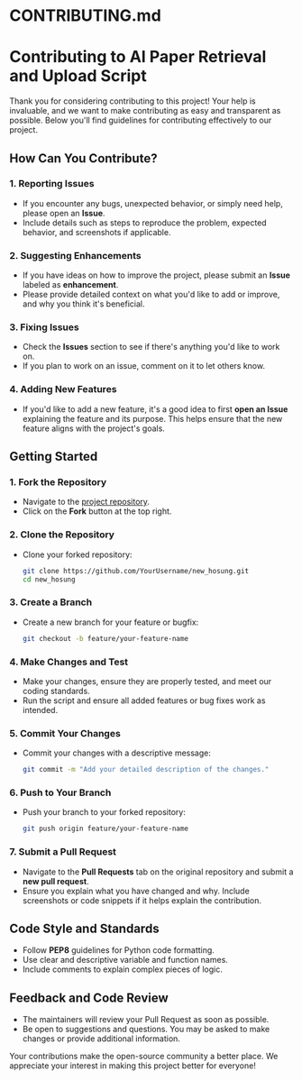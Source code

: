 # CONTRIBUTING.md

# Contributing to AI Paper Retrieval and Upload Script

Thank you for considering contributing to this project! Your help is invaluable, and we want to make contributing as easy and transparent as possible. Below you'll find guidelines for contributing effectively to our project.

## How Can You Contribute?

### 1. Reporting Issues
- If you encounter any bugs, unexpected behavior, or simply need help, please open an **Issue**.
- Include details such as steps to reproduce the problem, expected behavior, and screenshots if applicable.

### 2. Suggesting Enhancements
- If you have ideas on how to improve the project, please submit an **Issue** labeled as **enhancement**.
- Please provide detailed context on what you'd like to add or improve, and why you think it's beneficial.

### 3. Fixing Issues
- Check the **Issues** section to see if there's anything you'd like to work on.
- If you plan to work on an issue, comment on it to let others know.

### 4. Adding New Features
- If you'd like to add a new feature, it's a good idea to first **open an Issue** explaining the feature and its purpose. This helps ensure that the new feature aligns with the project's goals.

## Getting Started

### 1. Fork the Repository
- Navigate to the [project repository](https://github.com/HosungYou/new_hosung).
- Click on the **Fork** button at the top right.

### 2. Clone the Repository
- Clone your forked repository:
  ```bash
  git clone https://github.com/YourUsername/new_hosung.git
  cd new_hosung
  ```

### 3. Create a Branch
- Create a new branch for your feature or bugfix:
  ```bash
  git checkout -b feature/your-feature-name
  ```

### 4. Make Changes and Test
- Make your changes, ensure they are properly tested, and meet our coding standards.
- Run the script and ensure all added features or bug fixes work as intended.

### 5. Commit Your Changes
- Commit your changes with a descriptive message:
  ```bash
  git commit -m "Add your detailed description of the changes."
  ```

### 6. Push to Your Branch
- Push your branch to your forked repository:
  ```bash
  git push origin feature/your-feature-name
  ```

### 7. Submit a Pull Request
- Navigate to the **Pull Requests** tab on the original repository and submit a **new pull request**.
- Ensure you explain what you have changed and why. Include screenshots or code snippets if it helps explain the contribution.

## Code Style and Standards
- Follow **PEP8** guidelines for Python code formatting.
- Use clear and descriptive variable and function names.
- Include comments to explain complex pieces of logic.

## Feedback and Code Review
- The maintainers will review your Pull Request as soon as possible.
- Be open to suggestions and questions. You may be asked to make changes or provide additional information.

Your contributions make the open-source community a better place. We appreciate your interest in making this project better for everyone!
